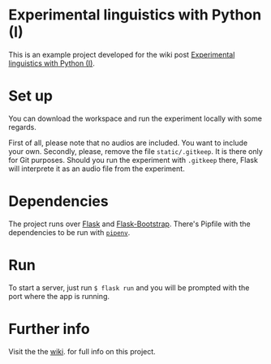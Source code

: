 # Experimental linguistics with Python (I)
This is an example project developed for the wiki post [Experimental linguistics with Python (I)](https://wiki.mcasado.org/posts/20201016_Experimental-linguistics-with-Python-I/).

# Set up
You can download the workspace and run the experiment locally with some regards.

First of all, please note that no audios are included. You want to include your own. Secondly, please, remove the file ``static/.gitkeep``. It is there only for Git purposes. Should you run the experiment with ``.gitkeep`` there, Flask will interprete it as an audio file from the experiment.

# Dependencies
The project runs over [Flask](https://flask.palletsprojects.com/en/1.1.x/) and [Flask-Bootstrap](https://pythonhosted.org/Flask-Bootstrap/index.html). There's Pipfile with the dependencies to be run with [``pipenv``](https://pipenv-es.readthedocs.io/es/latest/index.html).

# Run
To start a server, just run ``$ flask run`` and you will be prompted with the port where the app is running.

# Further info
Visit the the [wiki](https://wiki.mcasado.org/posts/20201016_Experimental-linguistics-with-Python-I/). for full info on this project.